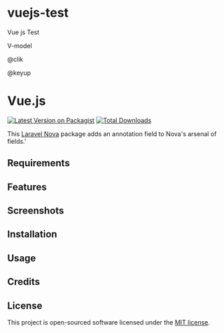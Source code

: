 # vuejs-test
Vue js Test


V-model

@clik

@keyup

# Vue.js

[![Latest Version on Packagist](https://img.shields.io/packagist/v/pdmfc/nova-notes-field.svg?style=flat-square)](https://packagist.org/packages/pdmfc/nova-notes-field)
[![Total Downloads](https://img.shields.io/packagist/dt/pdmfc/nova-notes-field.svg?style=flat-square)](https://packagist.org/packages/pdmfc/nova-notes-field)

This [Laravel Nova](https://nova.laravel.com) package adds an annotation field to Nova's arsenal of fields.'

## Requirements

## Features

## Screenshots

## Installation


## Usage

## Credits


## License

This project is open-sourced software licensed under the [MIT license](LICENSE.md).
